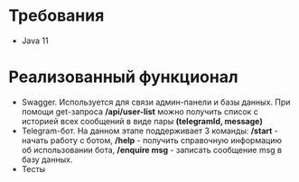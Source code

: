 # Требования
- Java 11

# Реализованный функционал
- Swagger. Используется для связи админ-панели и базы данных. При помощи get-запроса **/api/user-list** можно получить список с историей всех сообщений в виде пары **(telegramId, message)**
- Telegram-бот. На данном этапе поддерживает 3 команды:
**/start** - начать работу с ботом, **/help** - получить справочную информацию об использовании бота, **/enquire msg** - записать сообщение msg в базу данных.
- Тесты